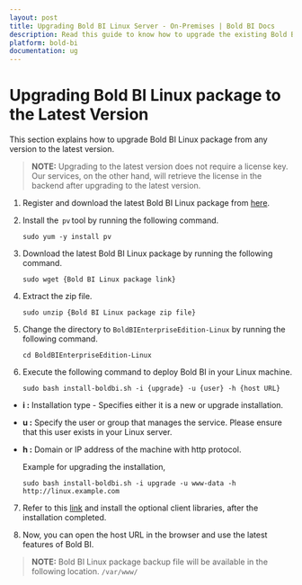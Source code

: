 ```yaml
---
layout: post
title: Upgrading Bold BI Linux Server - On-Premises | Bold BI Docs
description: Read this guide to know how to upgrade the existing Bold BI Linux package in your machine to latest version.
platform: bold-bi
documentation: ug
---
```


# Upgrading Bold BI Linux package to the Latest Version

This section explains how to upgrade Bold BI Linux package from any version to the latest version.

> **NOTE:** Upgrading to the latest version does not require a license key. Our services, on the other hand, will retrieve the license in the backend after upgrading to the latest version. 

1. Register and download the latest Bold BI Linux package from [here](/embedded-bi/setup/overview/#registration-and-download).

2. Install the  `pv` tool by running the following command.

    ~~~shell
    sudo yum -y install pv
    ~~~ 

3. Download the latest Bold BI Linux package by running the following command.

    ~~~shell
    sudo wget {Bold BI Linux package link}
    ~~~

4. Extract the zip file.

    ~~~shell
    sudo unzip {Bold BI Linux package zip file}
    ~~~ 

5. Change the directory to `BoldBIEnterpriseEdition-Linux` by running the following command. 

    ~~~shell
    cd BoldBIEnterpriseEdition-Linux
    ~~~ 
 
6. Execute the following command to deploy Bold BI in your Linux machine. 
 
    ~~~shell
    sudo bash install-boldbi.sh -i {upgrade} -u {user} -h {host URL}
    ~~~
 

* **i :** Installation type - Specifies either it is a new or upgrade installation. 

* **u :** Specify the user or group that manages the service. Please ensure that this user exists in your Linux server. 

* **h :** Domain or IP address of the machine with http protocol.  

    Example for upgrading the installation,

    ~~~shell
    sudo bash install-boldbi.sh -i upgrade -u www-data -h http://linux.example.com
    ~~~ 

7. Refer to this [link](/embedded-bi/setup/deploying-in-linux/install-optional-libraries/) and install the optional client libraries, after the installation completed.

8. Now, you can open the host URL in the browser and use the latest features of Bold BI.

>**NOTE:** Bold BI Linux package backup file will be available in the following location.
`/var/www/`